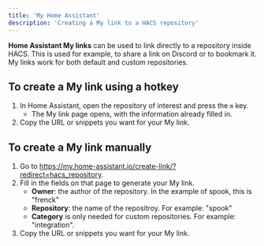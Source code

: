 ```yaml
---
title: 'My Home Assistant'
description: 'Creating a My link to a HACS repository'
---
```


**Home Assistant My links** can be used to link directly to a repository inside HACS. This is used for example, to share a link on Discord or to bookmark it. My links work for both default and custom repositories.

## To create a My link using a hotkey

1. In Home Assistant, open the repository of interest and press the `m` key.
      - The My link page opens, with the information already filled in. 
2. Copy the URL or snippets you want for your My link.

## To create a My link manually

1. Go to https://my.home-assistant.io/create-link/?redirect=hacs_repository.
2. Fill in the fields on that page to generate your My link.
   - **Owner**: the author of the repository. In the example of spook, this is "frenck"
   - **Repository**: the name of the repositroy. For example: "spook"
   - **Category** is only needed for custom repositories. For example: "integration".
3. Copy the URL or snippets you want for your My link.
